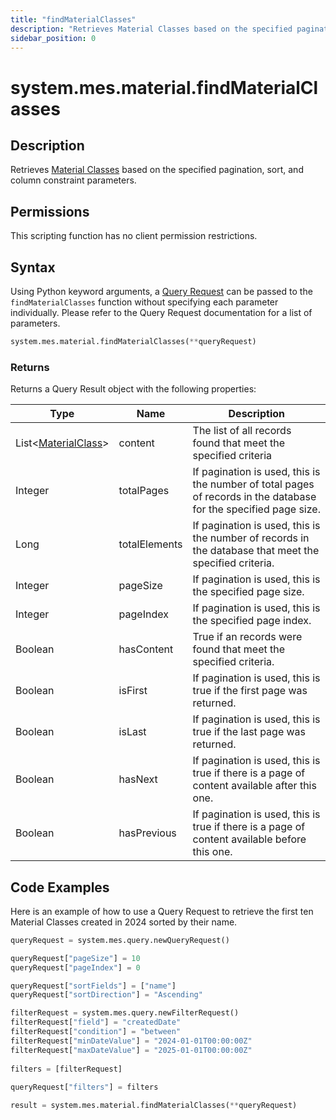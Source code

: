 ```yaml
---
title: "findMaterialClasses"
description: "Retrieves Material Classes based on the specified pagination, sort, and column constraint parameters."
sidebar_position: 0
---
```


# system.mes.material.findMaterialClasses

## Description

Retrieves [Material Classes](../../data-model/material-model/material-class.md) based on the specified pagination, sort, and column constraint parameters.

## Permissions

This scripting function has no client permission restrictions.

## Syntax
Using Python keyword arguments, a [Query Request](../query-script-api/query-request.md) can be passed to the `findMaterialClasses` function
without specifying each parameter individually. Please refer to the Query Request documentation for a list of parameters.
```python
system.mes.material.findMaterialClasses(**queryRequest)
```

### Returns

Returns a Query Result object with the following properties:

| Type                                                                      | Name          | Description                                                                                                      |
|---------------------------------------------------------------------------| ------------- | ---------------------------------------------------------------------------------------------------------------- |
| List\<[MaterialClass](../../data-model/material-model/material-class.md)> | content       | The list of all records found that meet the specified criteria                                                   |
| Integer                                                                   | totalPages    | If pagination is used, this is the number of total pages of records in the database for the specified page size. |
| Long                                                                      | totalElements | If pagination is used, this is the number of records in the database that meet the specified criteria.           |
| Integer                                                                   | pageSize      | If pagination is used, this is the specified page size.                                                          |
| Integer                                                                   | pageIndex     | If pagination is used, this is the specified page index.                                                         |
| Boolean                                                                   | hasContent    | True if an records were found that meet the specified criteria.                                                  |
| Boolean                                                                   | isFirst       | If pagination is used, this is true if the first page was returned.                                              |
| Boolean                                                                   | isLast        | If pagination is used, this is true if the last page was returned.                                               |
| Boolean                                                                   | hasNext       | If pagination is used, this is true if there is a page of content available after this one.                      |
| Boolean                                                                   | hasPrevious   | If pagination is used, this is true if there is a page of content available before this one.                     |

## Code Examples

Here is an example of how to use a Query Request to retrieve the first ten Material Classes created in 2024 sorted by their name.


```python
queryRequest = system.mes.query.newQueryRequest()  

queryRequest["pageSize"] = 10
queryRequest["pageIndex"] = 0

queryRequest["sortFields"] = ["name"]
queryRequest["sortDirection"] = "Ascending"

filterRequest = system.mes.query.newFilterRequest()  
filterRequest["field"] = "createdDate"  
filterRequest["condition"] = "between"  
filterRequest["minDateValue"] = "2024-01-01T00:00:00Z"
filterRequest["maxDateValue"] = "2025-01-01T00:00:00Z"
    
filters = [filterRequest]  
  
queryRequest["filters"] = filters  

result = system.mes.material.findMaterialClasses(**queryRequest)
```

